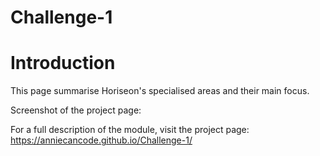 # Challenge-1
# Introduction
  This page summarise Horiseon's specialised areas and their main focus.

  Screenshot of the project page:
  
  For a full description of the module, visit the project page: 
  https://anniecancode.github.io/Challenge-1/


